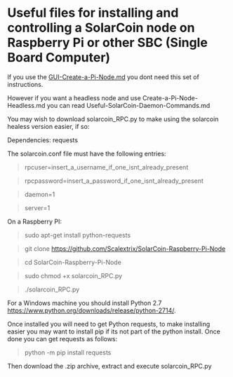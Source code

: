 # Useful files for installing and controlling a SolarCoin node on Raspberry Pi or other SBC (Single Board Computer)

If you use the [GUI-Create-a-Pi-Node.md](https://github.com/Scalextrix/SolarCoin-Raspberry-Pi-Node/blob/master/Create-a-Pi-Node-Headless.md#headless-solarcoin-raspberry-pi-node) you dont need this set of instructions.

However if you want a headless node and use Create-a-Pi-Node-Headless.md you can read Useful-SolarCoin-Daemon-Commands.md

You may wish to download solarcoin_RPC.py to make using the solarcoin healess version easier, if so:

Dependencies: requests

The solarcoin.conf file must have the following entries:
> rpcuser=insert_a_username_if_one_isnt_already_present

> rpcpassword=insert_a_password_if_one_isnt_already_present

> daemon=1

> server=1

On a Raspberry PI:

> sudo apt-get install python-requests

> git clone https://github.com/Scalextrix/SolarCoin-Raspberry-Pi-Node

> cd SolarCoin-Raspberry-Pi-Node

> sudo chmod +x solarcoin_RPC.py

> ./solarcoin_RPC.py


For a Windows machine you should install Python 2.7 https://www.python.org/downloads/release/python-2714/.

Once installed you will need to get Python requests,  to make installing easier you may want to install pip if its not part of the python install.  Once done you can get requests as follows:

> python -m pip install requests

Then download the .zip archive, extract and execute solarcoin_RPC.py
